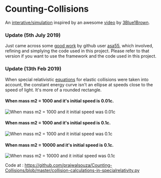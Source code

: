 # Counting-Collisions

An [interative/simulation](https://prajwalsouza.github.io/Experiments/Colliding-Blocks.html) inspired by an awesome [video](https://www.youtube.com/watch?v=HEfHFsfGXjs) by [3Blue1Brown](https://www.youtube.com/channel/UCYO_jab_esuFRV4b17AJtAw).

### Update (5th July 2019)
Just came across some [good work](https://github.com/asa55/Counting-Collisions-Before-And-After) by github user [asa55](https://github.com/asa55), which involved, refining and simplying the code used in this project. Please refer to that version if you want to use the framework and the code used in this project. 

### Update (13th Feb 2019)

When special relativistic [equations](https://en.wikipedia.org/wiki/Elastic_collision#One-dimensional_relativistic) for elastic collisions were taken into account, the constant energy curve isn't an ellipse at speeds close to the speed of light. It's more of a rounded rectangle. 

#### When mass m2 = 1000 and it's initial speed is 0.01c.
![When mass m2 = 1000 and it initial speed was 0.01c](https://raw.githubusercontent.com/prajwalsouza/Counting-Collisions/master/countingcollisions-1000-001c.png)

#### When mass m2 = 1000 and it's initial speed is 0.1c.
![When mass m2 = 1000 and it initial speed was 0.1c](https://raw.githubusercontent.com/prajwalsouza/Counting-Collisions/master/countingcollisions-1000-01c.png)

#### When mass m2 = 10000 and it's initial speed is 0.1c.
![When mass m2 = 10000 and it initial speed was 0.1c](https://raw.githubusercontent.com/prajwalsouza/Counting-Collisions/master/countingcollisions-10000-01c.png)

Code at : https://github.com/prajwalsouza/Counting-Collisions/blob/master/collision-calculations-in-specialrelativity.py
